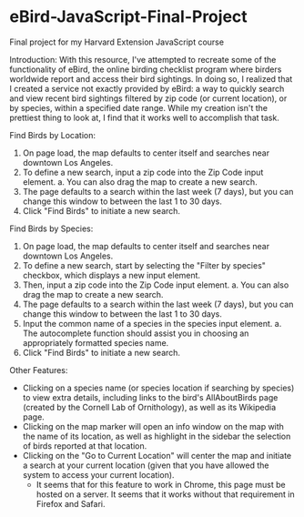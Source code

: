 # eBird-JavaScript-Final-Project
Final project for my Harvard Extension JavaScript course

Introduction:
 With this resource, I've attempted to recreate some of the functionality of eBird, the online birding checklist program where birders worldwide report and access their bird sightings. In doing so, I realized that I created a service not exactly provided by eBird: a way to quickly search and view recent bird sightings filtered by zip code (or current location), or by species, within a specified date range. While my creation isn't the prettiest thing to look at, I find that it works well to accomplish that task.

Find Birds by Location:
  1. On page load, the map defaults to center itself and searches near downtown Los Angeles.
  2. To define a new search, input a zip code into the Zip Code input element.
    a. You can also drag the map to create a new search.
  3. The page defaults to a search within the last week (7 days), but you can change this window to between the last 1 to 30 days.
  4. Click "Find Birds" to initiate a new search.

Find Birds by Species:
  1. On page load, the map defaults to center itself and searches near downtown Los Angeles.
  2. To define a new search, start by selecting the "Filter by species" checkbox, which displays a new input element.
  3. Then, input a zip code into the Zip Code input element.
    a. You can also drag the map to create a new search.
  4. The page defaults to a search within the last week (7 days), but you can change this window to between the last 1 to 30 days.
  5. Input the common name of a species in the species input element.
    a. The autocomplete function should assist you in choosing an appropriately formatted species name.
  6. Click "Find Birds" to initiate a new search.

  Other Features:
  * Clicking on a species name (or species location if searching by species) to view extra details, including links to the bird's AllAboutBirds page (created by the Cornell Lab of Ornithology), as well as its Wikipedia page.
  * Clicking on the map marker will open an info window on the map with the name of its location, as well as highlight in the sidebar the selection of birds reported at that location.
  * Clicking on the "Go to Current Location" will center the map and initiate a search at your current location (given that you have allowed the system to access your current location).
    * It seems that for this feature to work in Chrome, this page must be hosted on a server. It seems that it works without that requirement in Firefox and Safari.
